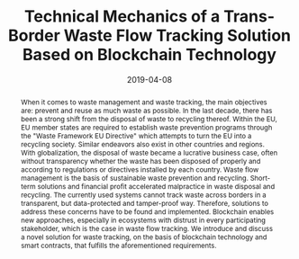 ---
abstract: 'When it comes to waste management and waste tracking, the main objectives
  are: prevent and reuse as much waste as possible. In the last decade, there has
  been a strong shift from the disposal of waste to recycling thereof. Within the
  EU, EU member states are required to establish waste prevention programs through
  the "Waste Framework EU Directive" which attempts to turn the EU into a recycling
  society. Similar endeavors also exist in other countries and regions. With globalization,
  the disposal of waste became a lucrative business case, often without transparency
  whether the waste has been disposed of properly and according to regulations or
  directives installed by each country. Waste flow management is the basis of sustainable
  waste prevention and recycling. Short-term solutions and financial profit accelerated
  malpractice in waste disposal and recycling. The currently used systems cannot track
  waste across borders in a transparent, but data-protected and tamper-proof way.
  Therefore, solutions to address these concerns have to be found and implemented.
  Blockchain enables new approaches, especially in ecosystems with distrust in every
  participating stakeholder, which is the case in waste flow tracking. We introduce
  and discuss a novel solution for waste tracking, on the basis of blockchain technology
  and smart contracts, that fulfills the aforementioned requirements.'
authors:
- Dominik Schmelz
- Karl Pinter
- Stefan Strobl
- Lei Zhu
- Phillip Niemeier
- Thomas Grechenig
date: '2019-04-08'
featured: false
links:
- name: Publik
  url: https://publik.tuwien.ac.at/showentry.php?ID=285686&lang=2
publication_types:
- '1'
publishDate: '2019-04-08'
title: Technical Mechanics of a Trans-Border Waste Flow Tracking Solution Based on
  Blockchain Technology
url_pdf: ''
---